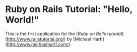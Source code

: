 
# Ruby on Rails Tutorial: "Hello, World!"


This is the first application for the 
[*Ruby on Rails tutorial*] (http://www.railstutorial.org/)
by [Michael Hartl] (http://www.michaelhartl.com/).
